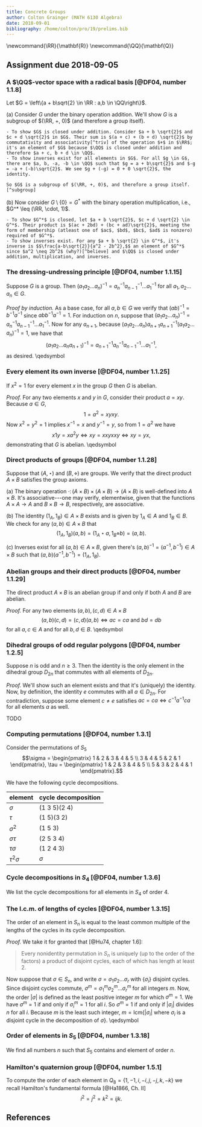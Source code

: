 ```yaml
---
title: Concrete Groups
author: Colton Grainger (MATH 6130 Algebra)
date: 2018-09-01
bibliography: /home/colton/pro/19/prelims.bib
---
```


\newcommand{\RR}{\mathbf{R}}
\newcommand{\QQ}{\mathbf{Q}}

## Assignment due 2018-09-05

### A $\QQ$-vector space with a radical basis [@DF04, number 1.1.8]

Let $G = \left\{a + b\sqrt{2} \in \RR : a,b \in \QQ\right\}$.

(a) Consider $G$ under the binary operation addition. We'll show $G$ is a subgroup of $(\RR, +, 0)$ (and therefore a group itself). 

    - To show $G$ is closed under addition. Consider $a + b \sqrt{2}$ and $c + d \sqrt{2}$ in $G$. Their sum is $(a + c) + (b + d) \sqrt{2}$ by commutativity and associativity[^triv] of the operation $+$ in $\RR$; it's an element of $G$ because $\QQ$ is closed under addition and therefore $a + c, b + d \in \QQ$.
    - To show inverses exist for all elements in $G$. For all $g \in G$, there are $a, b, -a, -b \in \QQ$ such that $g = a + b\sqrt{2}$ and $-g = -a + (-b)\sqrt{2}$. We see $g + (-g) = 0 + 0 \sqrt{2}$, the identity.

    So $G$ is a subgroup of $(\RR, +, 0)$, and therefore a group itself.[^subgroup] 

[^triv]: In future problems the familiar field properties of $\RR$ will go unstated and assumed, unless good exposition calls for the extra detail.
[^subgroup]: Assuming "subgroups are groups" and "a subset of a group is a subgroup iff it's closed under the group operation and taking inverses".

(b) Now consider $G\setminus \{0\} = G^*$ with the binary operation multiplication, i.e., $G^* \leq (\RR, \cdot, 1)$. 

    - To show $G^*$ is closed, let $a + b \sqrt{2}$, $c + d \sqrt{2} \in G^*$. Their product is $(ac + 2bd) + (bc + ad)\sqrt{2}$, meeting the form of membership (atleast one of $ac$, $bd$, $bc$, $ad$ is nonzero) required of $G^*$.
    - To show inverses exist. For any $a + b \sqrt{2} \in G^*$, it's inverse is $$\frac{a-b\sqrt{2}}{a^2 - 2b^2},$$ an element of $G^*$ since $a^2 \neq 2b^2$ (why?)[^believe] and $\QQ$ is closed under addition, multiplication, and inverses.
    
[^believe]: Suppose that $a,b$ are not both zero and $a^2 = 2 b^2$. Then either $(a/b)^2 = 2$ or $(2b/a)^2 = 2$, implying $\sqrt{2} \in \QQ$.

### The dressing-undressing principle [@DF04, number 1.1.15]

Suppose $G$ is a group. Then $(a_1 a_2 \ldots a_n)^{-1} =  a_n^{-1}a_{n-1}^{-1}\ldots a_1^{-1}$ for all $a_1, a_2 \ldots a_n \in G$.

*Proof by induction.* As a base case, for all $a,b \in G$ we verify that $(ab)^{-1} = b^{-1}a^{-1}$ since $abb^{-1}a^{-1} = 1$. For induction on $n$, suppose that $(a_1 a_2 \ldots a_n)^{-1} =  a_n^{-1}a_{n-1}^{-1}\ldots a_1^{-1}$. Now for any $a_{n+1}$, because $(a_1 a_2 \ldots a_n)a_{n+1}a_{n+1}^{-1}(a_1 a_2 \ldots a_n)^{-1} = 1$, we have that $$(a_1 a_2 \ldots a_na_{n+1})^{-1} = a_{n+1}^{-1}a_n^{-1}a_{n-1}^{-1}\ldots a_1^{-1},$$ as desired. \qedsymbol

### Every element its own inverse [@DF04, number 1.1.25]

If $x^2 = 1$ for every element $x$ in the group $G$ then $G$ is abelian.

*Proof.* For any two elements $x$ and $y$ in $G$, consider their product $a = xy$. Because $a \in G$, $$1 = a^2 = xyxy.$$ Now $x^2 = y^2 = 1$ implies $x^{-1} = x$ and $y^{-1} = y$, so from $1 = a^2$ we have $$x1y = xa^2y \iff xy = xxyxxy \iff xy = yx,$$ demonstrating that $G$ is abelian. \qedsymbol

### Direct products of groups [@DF04, number 1.1.28]

Suppose that $(A, \star)$ and $(B, \diamond)$ are groups. We verify that the direct product $A \times B$ satisfies the group axioms.

(a) The binary operation $\cdot \colon (A\times B)\times (A\times B) \to (A\times B)$ is well-defined into $A \times B$. It's associative---one may verify, elementwise, given that the functions $A\times A \to A$ and $B\times B \to B$, respectively, are associative.

(b) The identity $(1_A, 1_B) \in A\times B$ exists and is given by $1_A \in A$ and $1_B \in B$. We check for any $(a,b) \in A \times B$ that $$(1_A, 1_B)(a,b) = (1_A \star a, 1_B\diamond b) = (a, b).$$

(c) Inverses exist for all $(a,b) \in A \times B$, given there's $(a,b)^{-1} = (a^{-1}, b^{-1}) \in A \times B$ such that $(a,b)(a^{-1}, b^{-1}) = (1_A, 1_B)$.

### Abelian groups and their direct products [@DF04, number 1.1.29]

The direct product $A \times B$ is an abelian group if and only if both $A$ and $B$ are abelian.

*Proof.* For any two elements $(a,b), (c,d) \in A \times B$ 
$$(a,b)(c,d) = (c,d)(a,b) \iff ac = ca \text{ and } bd = db$$
for all $a, c \in A$ and for all $b,d \in B$. \qedsymbol

### Dihedral groups of odd regular polygons [@DF04, number 1.2.5]

Suppose $n$ is odd and $n \geq 3$. Then the identity is the only element in the dihedral group $D_{2n}$ that commutes with all elements of $D_{2n}$.

*Proof.* We'll show such an element exists and that it's (uniquely) the identity. Now, by definition, the identity $e$ commutes with all $a \in D_{2n}$. For contradiction, suppose some element $c \neq e$ satisfies $ac = ca \iff c^{-1}a^{-1}ca$ for all elements $a$ as well.

TODO

### Computing permutations [@DF04, number 1.3.1]

Consider the permutations of $S_5$
$$\sigma = \begin{pmatrix} 1 & 2 & 3 & 4 & 5 \\ 3 & 4 & 5 & 2 & 1 \end{pmatrix}, 
\tau = \begin{pmatrix} 1 & 2 & 3 & 4 & 5 \\ 5 & 3 & 2 & 4 & 1 \end{pmatrix}.$$

We have the following cycle decompositions.

element | cycle decomposition
---  | ---
$\sigma$ | (1 3 5)(2 4)
$\tau$ | (1 5)(3 2)
$\sigma^2$ | (1 5 3)
$\sigma\tau$ | (2 5 3 4)
$\tau\sigma$ | (1 2 4 3)
$\tau^2\sigma$ | $\sigma$

### Cycle decompositions in $S_4$ [@DF04, number 1.3.6]

We list the cycle decompositions for all elements in $S_4$ of order $4$.

### The l.c.m. of lengths of cycles [@DF04, number 1.3.15]

The order of an element in $S_n$ is equal to the least common multiple of the lengths of the cycles in its cycle decomposition. 

*Proof.* We take it for granted that [@Hu74, chapter 1.6]:

> Every nonidentity permutation in $S_n$ is uniquely (up to the order of the factors) a product of disjoint cycles, each of which has length at least $2$.

Now suppose that $\sigma \in S_n$, and write $\sigma = \sigma_1\sigma_2\ldots\sigma_r$ with $\{\sigma_i\}$ disjoint cycles.
Since disjoint cycles commute, $\sigma^m = \sigma_1^m\sigma_2^m\ldots\sigma_r^m$ for all integers $m$. 
Now, the order $\lvert\sigma\rvert$ is defined as the least positive integer $m$ for which $\sigma^m = 1$.
We have $\sigma^m = 1$ if and only if $\sigma_i^m = 1$ for all $i$.
So $\sigma^m = 1$ if and only if $\lvert\sigma_i\rvert$ divides $n$ for all $i$.
Because $m$ is the least such integer, $m = \mathrm{lcm}\{\lvert \sigma_i \rvert \text{ where $\sigma_i$ is a disjoint cycle in the decomposition of $\sigma$}\}$. 
\qedsymbol

### Order of elements in $S_5$ [@DF04, number 1.3.18]

We find all numbers $n$ such that $S_5$ contains and element of order $n$.

### Hamilton's quaternion group [@DF04, number 1.5.1]

To compute the order of each element in $Q_8 = \{1, -1, i, -i, j, -j, k, -k\}$ we recall Hamilton's fundamental formula [@Ha1866, Ch. II] $$i^2 = j^2 = k^2 = ijk.$$

## References
